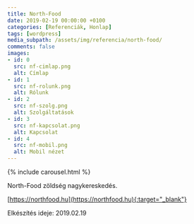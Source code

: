 ```yaml
---
title: North-Food
date: 2019-02-19 00:00:00 +0100
categories: [Referenciák, Honlap]
tags: [wordpress]
media_subpath: /assets/img/referencia/north-food/
comments: false
images:
- id: 0
  src: nf-cimlap.png
  alt: Címlap
- id: 1
  src: nf-rolunk.png
  alt: Rólunk
- id: 2
  src: nf-szolg.png
  alt: Szolgáltatások
- id: 3
  src: nf-kapcsolat.png
  alt: Kapcsolat
- id: 4
  src: nf-mobil.png
  alt: Mobil nézet
---
```


{% include carousel.html %}

North-Food zöldség nagykereskedés.

[https://northfood.hu](https://northfood.hu){:target="_blank"}

Elkészítés ideje: 2019.02.19
